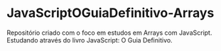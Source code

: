 # JavaScriptOGuiaDefinitivo-Arrays
 Repositório criado com o foco em estudos em Arrays com JavaScript. Estudando através do livro JavaScript: O Guia Definitivo.
